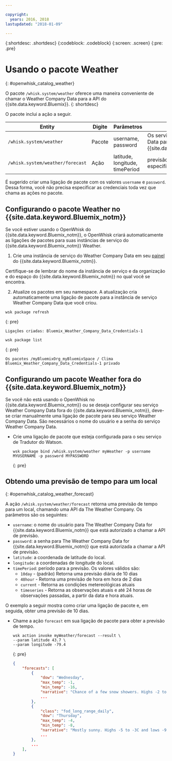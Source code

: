 ```yaml
---

copyright:
  years: 2016, 2018
lastupdated: "2018-01-09"

---
```


{:shortdesc: .shortdesc}
{:codeblock: .codeblock}
{:screen: .screen}
{:pre: .pre}

# Usando o pacote Weather
{: #openwhisk_catalog_weather}

O pacote `/whisk.system/weather` oferece uma maneira conveniente de chamar o Weather Company Data para a API do {{site.data.keyword.Bluemix}}.
{: shortdesc}

O pacote inclui a ação a seguir.

| Entity | Digite | Parâmetros | Descrição |
| --- | --- | --- | --- |
| `/whisk.system/weather` | Pacote | username, password | Os serviços do Weather Company Data para a API do {{site.data.keyword.Bluemix_notm}}  |
| `/whisk.system/weather/forecast` | Ação | latitude, longitude, timePeriod | previsão para o período especificado|

É sugerido criar uma ligação de pacote com os valores `username`
e `password`. Dessa forma, você não precisa especificar as credenciais toda vez que chama as ações no pacote.

## Configurando o pacote Weather no {{site.data.keyword.Bluemix_notm}}

Se você estiver usando o OpenWhisk do {{site.data.keyword.Bluemix_notm}}, o OpenWhisk criará automaticamente as ligações de pacotes para suas instâncias de serviço do {{site.data.keyword.Bluemix_notm}} Weather.

1. Crie uma instância de serviço do Weather Company Data em seu [painel](http://console.ng.Bluemix.net) do {{site.data.keyword.Bluemix_notm}}.
  
  Certifique-se de lembrar do nome da instância de serviço e da organização e do espaço do {{site.data.keyword.Bluemix_notm}} no qual você se encontra.
  
2. Atualize os pacotes em seu namespace. A atualização cria automaticamente uma ligação de pacote para a instância de serviço Weather Company Data que você criou.
  
  ```
  wsk package refresh
  ```
  {: pre}
  ```
  Ligações criadas: Bluemix_Weather_Company_Data_Credentials-1
  ```
  ```
  wsk package list
  ```
  {: pre}
  ```
  Os pacotes /myBluemixOrg_myBluemixSpace / Clima Bluemix_Weather_Company_Data_Credentials-1 privado
  ```
  
 
## Configurando um pacote Weather fora do {{site.data.keyword.Bluemix_notm}}

Se você não está usando o OpenWhisk no {{site.data.keyword.Bluemix_notm}} ou se deseja configurar seu serviço Weather Company Data fora do {{site.data.keyword.Bluemix_notm}}, deve-se criar manualmente uma ligação de pacote para seu serviço Weather Company Data. São necessários o nome do usuário e a senha do serviço Weather Company Data.

- Crie uma ligação de pacote que esteja configurada para o seu serviço de Tradutor do Watson.

  ```
  wsk package bind /whisk.system/weather myWeather -p username MYUSERNAME -p password MYPASSWORD
  ```
  {: pre}


## Obtendo uma previsão de tempo para um local
{: #openwhisk_catalog_weather_forecast}

A ação `/whisk.system/weather/forecast` retorna uma previsão de tempo para um local, chamando uma API da The Weather Company. Os parâmetros são os seguintes:

- `username`: o nome do usuário para The Weather Company Data for {{site.data.keyword.Bluemix_notm}} que está autorizado a chamar a API de previsão.
- `password`: a senha para The Weather Company Data for {{site.data.keyword.Bluemix_notm}} que está autorizada a chamar a API de previsão.
- `latitude`: a coordenada de latitude do local.
- `longitude`: a coordenadas de longitude do local.
- `timePeriod`: período para a previsão. Os valores
válidos são:
  - `10day` - (padrão) Retorna uma previsão diária de 10 dias
  - `48hour` - Retorna uma previsão de hora em hora de 2 dias
  - `current` - Retorna as condições metereológicas atuais
  - `timeseries` - Retorna as observações atuais e até 24 horas de observações passadas, a partir da data e hora atuais.


O exemplo a seguir mostra como criar uma ligação de pacote e, em seguida, obter uma previsão de 10 dias.

- Chame a ação `forecast` em sua ligação de pacote para obter a previsão de tempo.
  ```
  wsk action invoke myWeather/forecast --result \
  --param latitude 43.7 \
  --param longitude -79.4
  ```
  {: pre}
  
  ```json
  {
      "forecasts": [
          {
              "dow": "Wednesday",
              "max_temp": -1,
              "min_temp": -16,
              "narrative": "Chance of a few snow showers. Highs -2 to 0C and lows -17 to -15C.",
              ...
          },
          {
              "class": "fod_long_range_daily",
              "dow": "Thursday",
              "max_temp": -4,
              "min_temp": -8,
              "narrative": "Mostly sunny. Highs -5 to -3C and lows -9 to -7C.",
              ...
          },
          ...
      ],
  }
  ```
  
